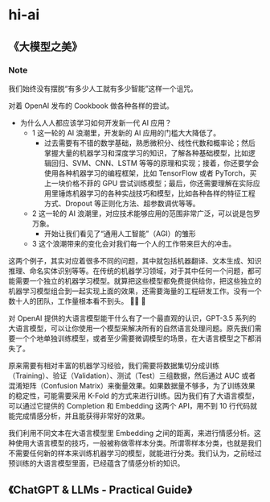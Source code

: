 # hi-ai

## 《大模型之美》

### Note

我们始终没有摆脱“有多少人工就有多少智能”这样一个诅咒。

对着 OpenAI 发布的 Cookbook 做各种各样的尝试。

- 为什么人人都应该学习如何开发新一代 AI 应用？
  - 1 这一轮的 AI 浪潮里，开发新的 AI 应用的门槛大大降低了。
    - 过去需要有不错的数学基础，熟悉微积分、线性代数和概率论；然后掌握大量的机器学习和深度学习的知识，了解各种基础模型，比如逻辑回归、SVM、CNN、LSTM 等等的原理和实现；接着，你还要学会使用各种机器学习的编程框架，比如 TensorFlow 或者 PyTorch，买上一块价格不菲的 GPU 尝试训练模型；最后，你还需要理解在实际应用里锤炼机器学习的各种实战技巧和模型，比如各种各样的特征工程方式、Dropout 等正则化方法、超参数调优等等。
  - 2 这一轮的 AI 浪潮里，对应技术能够应用的范围非常广泛，可以说是包罗万象。
    - 开始让我们看见了“通用人工智能”（AGI）的雏形
  - 3 这个浪潮带来的变化会对我们每一个人的工作带来巨大的冲击。
  
这两个例子，其实对应着很多不同的问题，其中就包括机器翻译、文本生成、知识推理、命名实体识别等等。在传统的机器学习领域，对于其中任何一个问题，都可能需要一个独立的机器学习模型。就算把这些模型都免费提供给你，把这些独立的机器学习模型组合到一起实现上面的效果，还需要海量的工程研发工作。没有一个数十人的团队，工作量根本看不到头。 👍🏻 🐂

对 OpenAI 提供的大语言模型能干什么有了一个最直观的认识，GPT-3.5 系列的大语言模型，可以让你使用一个模型来解决所有的自然语言处理问题。原先我们需要一个个地单独训练模型，或者至少需要微调模型的场景，在大语言模型之下都消失了。

原来需要有相对丰富的机器学习经验，我们需要将数据集切分成训练（Training）、验证（Validation）、测试（Test）三组数据，然后通过 AUC 或者混淆矩阵（Confusion Matrix）来衡量效果。如果数据量不够多，为了训练效果的稳定性，可能需要采用 K-Fold 的方式来进行训练。因为我们有了大语言模型，可以通过它提供的 Completion 和 Embedding 这两个 API，用不到 10 行代码就能完成情感分析，并且能获得非常好的效果。

我们利用不同文本在大语言模型里 Embedding 之间的距离，来进行情感分析。这种使用大语言模型的技巧，一般被称做零样本分类。所谓零样本分类，也就是我们不需要任何新的样本来训练机器学习的模型，就能进行分类。我们认为，之前经过预训练的大语言模型里面，已经蕴含了情感分析的知识。

## 《ChatGPT & LLMs - Practical Guide》
